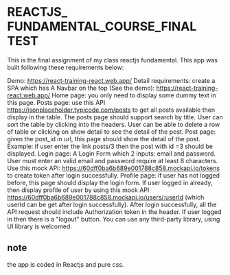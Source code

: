 # REACTJS_ FUNDAMENTAL_COURSE_FINAL TEST

This is the final assignment of my class reactjs fundamental.
This app was built following these requirements below: 

Demo: https://react-training-react.web.app/
Detail requirements: create a SPA which has
A Navbar on the top (See the demo): https://react-training-react.web.app/
Home page: you only need to display some dummy text in this page.
Posts page: use this API https://jsonplaceholder.typicode.com/posts to get all posts available then display in the table.
The posts page should support search by title. User can sort the table by clicking into the headers.
User can be able to delete a row of table or clicking on show detail to see the detail of the post.
Post page: given the post_id in url, this page should show the detail of the post. Example: if user enter the link posts/3 then the post with id =3 should be displayed.
Login page: A Login Form which 2 inputs: email and password. User must enter an valid email and password require at least 8 characters. Use this mock API: https://60dff0ba6b689e001788c858.mockapi.io/tokens to create token after login
successfully.
Profile page: if user has not logged before, this page should display the login form. If user logged in already, then display profile of user by using this mock API
https://60dff0ba6b689e001788c858.mockapi.io/users/:userId (which userId can be get after login successfully).
After login successfully, all the API request should include Authorization token in the header.
If user logged in then there is a "logout" button.
You can use any third-party library, using UI library is welcomed.



## note
the app is coded in Reactjs and pure css.
